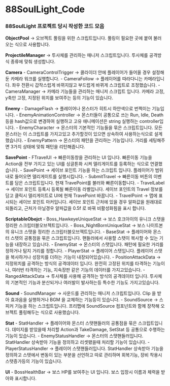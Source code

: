 # 88SoulLight_Code
### 88SoulLight 프로젝트 당시 작성한 코드 모음

**ObjectPool** -> 오브젝트 풀링을 위한 스크립트입니다. 풀링이 필요한 곳에 붙여 불러오는 식으로 사용합니다.

**ProjectileManager** -> 투사체를 관리하는 매니저 스크립트입니다. 투사체를 공격방식 종류에 맞춰 생성합니다.

**Camera**
	- CameraControlTrigger -> 콜라이더 안에 플레이어가 들어올 경우 설정해둔 카메라 워크를 실행합니다.
	- CameraFollow -> 플레이어를 따라다니는 카메라입니다. 좌우 전환시 갑작스럽게 바뀌지않고 부드럽게 바뀌게 스크립트로 조정했습니다.
	- CameraManager -> 카메라 기능들을 관리하는 매니저 스크립트 입니다. 카메라 고정, y축만 고정, 지정된 위치를 보여주는 등의 기능이 있습니다.

**Enemy**
	- DamageFlash -> 플레이어나 몬스터가 히트시 하얀색으로 번쩍이는 기능입니다.
	- EnemyAnimationController -> 몬스터들이 공통으로 쓰는 Run, Idle, Death 등을 hash값으로 변경하여 실행하고 고유 애니메이션은 string 실행하는 controller입니다.
	- EnemyCharacter -> 몬스터의 기본적인 기능들을 묶은 스크립트입니다. 모든 몬스터는 이 스크립트를 가지고있고 추가할것이 있으면 상속하여 사용하는식으로 설계했습니다.
	- EnemyPattern -> 몬스터의 패턴을 관리하는 기능입니다. 거리를 세팅해주면 3가지 상태에 맞춰 패턴을 리턴해줍니다.
	
**SavePoint**
	- FTravelUI -> 빠른이동창을 관리하는 UI 입니다. 빠른이동 기능을 Action을 전부 가지고 있는 UI를 싱글톤화 시켜 델리게이트를 등록하는 식으로 연결했습니다.
	- SavePoint -> 세이브 포인트 기능을 하는 스크립트 입니다. 플레이어가 범위내로 들어오면 델리게이트를 실행시킵니다.
	- SubmitTravel -> 빠른이동 버튼의 이벤트를 담은 스크립트입니다. 현재 TravePoint를 불러와 빠른이동합니다.
	- TravelLabel -> 세이브 포인트 등록시 등록될 빠른이동 라벨입니다. 세이브 포인트의 Travel 정보를 담고 클릭시 델리게이트로 UI에 현재 TravePoint 바꿉니다.
	- TravelPoint -> 맵에 표시되는 세이브 포인트 마커입니다. 세이브 포인트 근처에 있을 경우 알파값을 원래대로 되돌리고, 근처가 아닐경우 알파값을 0.5f 로 바꿔 비활성화됨을 표시 합니다.

**ScriptableObejct**
	- Boss_HawkeyeUniqueStat -> 보스 호크아이의 유니크 스탯을 정리한 스크립터블오브젝트입니다.
	- Boss_NightBornUniqueStat -> 보스 나이트본의 유니크 스탯을 정리한 스크립터블오브젝트입니다.
	- BaseStat -> 플레이어와 몬스터 스탯의 공통점을 묶은 스크립트입니다. 핸들러에서 사용할 스탯이 복사할 수 있는 기능을 내장하고 있습니다.
	- EnemyStat -> 몬스터의 스탯입니다. 패턴에 필요한 거리를 정하거나 탐지 거리를 정합니다.
	- PlayerStat -> 플레이어 스탯입니다. 플레이어 스탯을 복사하거나 성장치를 더하는 기능이 내장되어있습니다.
	- PositionAttackData -> 지정위치를 공격하는 방식의 공격데이터 입니다. 완전히 고정된 위치를 타격하는 기능이나, 여러번 타격하는 기능, 지속장판 같은 기능의 데이터를 가지고있습니다.
	- RangedAttackData -> 투사체를 사용해 공격하는 방식의 공격데이터 입니다. 투사체의 기본적인 기능과 분산되거나 여러발이 발사하는등 특수한 기능도 가지고있습니다.


**Sound**
	- SoundManager -> 사운드를 관리하는 매니저 스크립트입니다. Clip 을 받아 효과음을 실행하거나 BGM 을 교체하는 기능등이 있습니다.
	- SoundSource -> 스피커 기능을 하는 스크립트입니다. 프리팹에 SoundSource 컴포넌트와 함께 장착해 오브젝트 풀링해두는 식으로 사용했습니다.

**Stat** 
	- StatHandler -> 플레이어와 몬스터 스탯핸들러의 공통점을 묶은 스크립트입니다. 데미지를 받았을때 처리할 Action과 TakeDamage, SetStat 등 공통으로 수행하는 기능이 있습니다.
	- EnemyStatusHandler -> 몬스터의 스탯핸들러입니다. StatHandler 상속받아 기능을 정의하고 리셋됐을때 처리할 기능이 있습니다.
	- PlayerStatusHandler -> 플레이어 스탯핸들러입니다. StatHandler 상속받아 기능을 정의하고 스탯에서 변동이 있는 부분을 선언하고 따로 관리하며 회복기능, 장비 착용시 스탯증가등의 기능이 있습니다.

**UI**
	- BossHealthBar -> 보스 HP를 보여주는 UI 입니다. 보스 입장시 이름과 체력을 받아와 표시합니다.